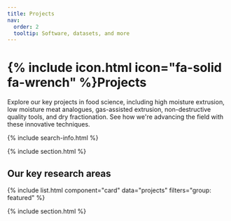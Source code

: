 ```yaml
---
title: Projects
nav:
  order: 2
  tooltip: Software, datasets, and more
---
```


# {% include icon.html icon="fa-solid fa-wrench" %}Projects

Explore our key projects in food science, including high moisture extrusion, low moisture meat analogues, gas-assisted extrusion, non-destructive quality tools, and dry fractionation. 
See how we're advancing the field with these innovative techniques.


{% include search-info.html %}

{% include section.html %}

## Our key research areas

{% include list.html component="card" data="projects" filters="group: featured" %}

{% include section.html %}

